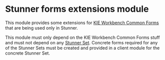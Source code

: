 Stunner forms extensions module
===============================

This module provides some extensions for [KIE Workbench Common Forms](../../../kie-wb-common-forms/) that are being used only in Stunner.

This module must only depend on the KIE Workbench Common Forms stuff and must not depend on any [Stunner Set](../../kie-wb-common-stunner-sets/).
Concrete forms required for any of the Stunner Sets must be created and provided in a client module for the concrete Stunner Set.

